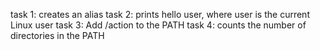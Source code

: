 task 1: creates an alias
task 2: prints hello user, where user is the current Linux user
task 3: Add /action to the PATH
task 4: counts the number of directories in the PATH
